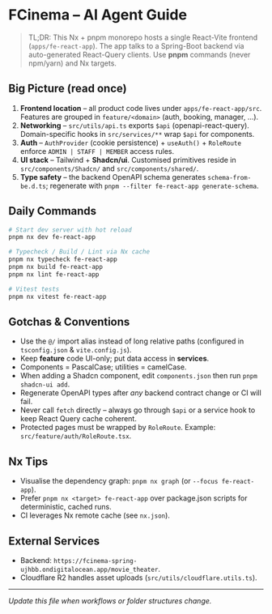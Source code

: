 # FCinema – AI Agent Guide

> TL;DR: This Nx + pnpm monorepo hosts a single React-Vite frontend (`apps/fe-react-app`). The app talks to a Spring-Boot backend via auto-generated React-Query clients. Use **pnpm** commands (never npm/yarn) and Nx targets.

## Big Picture (read once)

1. **Frontend location** – all product code lives under `apps/fe-react-app/src`. Features are grouped in `feature/<domain>` (auth, booking, manager, …).
2. **Networking** – `src/utils/api.ts` exports `$api` (openapi-react-query). Domain-specific hooks in `src/services/**` wrap `$api` for components.
3. **Auth** – `AuthProvider` (cookie persistence) + `useAuth()` + `RoleRoute` enforce `ADMIN | STAFF | MEMBER` access rules.
4. **UI stack** – Tailwind + **Shadcn/ui**. Customised primitives reside in `src/components/Shadcn/` and `src/components/shared/`.
5. **Type safety** – the backend OpenAPI schema generates `schema-from-be.d.ts`; regenerate with `pnpm --filter fe-react-app generate-schema`.

## Daily Commands

```bash
# Start dev server with hot reload
pnpm nx dev fe-react-app

# Typecheck / Build / Lint via Nx cache
pnpm nx typecheck fe-react-app
pnpm nx build fe-react-app
pnpm nx lint fe-react-app

# Vitest tests
pnpm nx vitest fe-react-app
```

## Gotchas & Conventions

- Use the `@/` import alias instead of long relative paths (configured in `tsconfig.json` & `vite.config.js`).
- Keep **feature** code UI-only; put data access in **services**.
- Components = PascalCase; utilities = camelCase.
- When adding a Shadcn component, edit `components.json` then run `pnpm shadcn-ui add`.
- Regenerate OpenAPI types after _any_ backend contract change or CI will fail.
- Never call `fetch` directly – always go through `$api` or a service hook to keep React Query cache coherent.
- Protected pages must be wrapped by `RoleRoute`. Example: `src/feature/auth/RoleRoute.tsx`.

## Nx Tips

- Visualise the dependency graph: `pnpm nx graph` (or `--focus fe-react-app`).
- Prefer `pnpm nx <target> fe-react-app` over package.json scripts for deterministic, cached runs.
- CI leverages Nx remote cache (see `nx.json`).

## External Services

- Backend: `https://fcinema-spring-ujhbb.ondigitalocean.app/movie_theater`.
- Cloudflare R2 handles asset uploads (`src/utils/cloudflare.utils.ts`).

---

_Update this file when workflows or folder structures change._
